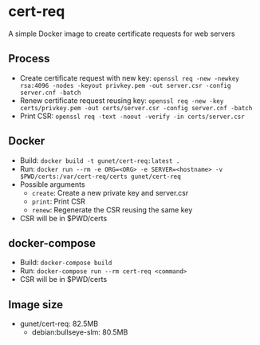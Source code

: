 # cert-req
A simple Docker image to create certificate requests for web servers

## Process
* Create certificate request with new key: `openssl req -new -newkey rsa:4096 -nodes -keyout privkey.pem -out server.csr -config server.cnf -batch`
* Renew certificate request reusing key: `openssl req -new -key certs/privkey.pem -out certs/server.csr -config server.cnf -batch`
* Print CSR: `openssl req -text -noout -verify -in certs/server.csr`

## Docker
* Build: `docker build -t gunet/cert-req:latest .`
* Run: `docker run --rm -e ORG=<ORG> -e SERVER=<hostname> -v $PWD/certs:/var/cert-req/certs gunet/cert-req`
* Possible arguments
  - `create`: Create a new private key and server.csr
  - `print`: Print CSR
  - `renew`: Regenerate the CSR reusing the same key
* CSR will be in $PWD/certs

## docker-compose
* Build: `docker-compose build`
* Run: `docker-compose run --rm cert-req <command>`
* CSR will be in $PWD/certs

## Image size
* gunet/cert-req: 82.5MB
  - debian:bullseye-slm: 80.5MB